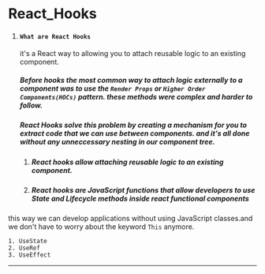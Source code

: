 # React_Hooks

1. #### `What are React Hooks`
    it's a React way to allowing you to attach reusable logic to an existing component.
    ##### Before hooks the most common way to attach logic externally to a component was to use the `Render Props` or `Higher Order Components(HOCs)` pattern. these methods were complex and harder to follow.

    ##### React Hooks solve this problem by creating a mechanism for you to extract code that we can use between components. and it's all done without any unneccessary nesting in our component tree.
    1. ##### React hooks allow attaching reusable logic to an existing component.
    2. ##### React hooks are JavaScript functions that allow developers to use State and Lifecycle  methods inside react functional components

this way we can develop applications without using JavaScript classes.and we don't have to worry about the keyword `This` anymore.

    1. UseState
    2. UseRef
    3. UseEffect

*************************************************************************************************************



